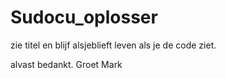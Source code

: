 Sudocu_oplosser
===============

zie titel en blijf alsjeblieft leven als je de code ziet.

alvast bedankt.
Groet Mark

